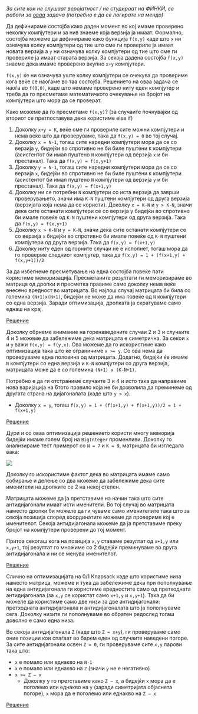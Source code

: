 *За сите кои не слушаат веројатност / не студираат на ФИНКИ, се работи за [оваа](http://mendo.mk/algoritmi/Task.do?competition=250&amp;id=604) задача (потребно е да се логирате на мендо)*

Да дефинираме состојба како даден момент во кој имаме проверено неколку компјутери и за нив знаеме која верзија ја имаат. Формално, состојба можеме да дефинираме како функција `f(x,y)` каде што `x` ни означува колку компјутери од тие што сме ги провериле ја имаат новата верзија а `y` ни означува колку компјутери од тие што сме ги провериле ја имаат старата верзија. За секоја дадена состојба `f(x,y)` знаеме дека имаме проверено вкупно `x+y` компјутери.

`f(x,y)` ќе ни означува уште колку компјутери се очекува да провериме кога веќе се наоѓаме во таа состојба. Решението на оваа задача се наоѓа во `f(0,0)`, каде што немаме проверено ниту еден компјутер и треба да го пресметаме математичкото очекување на бројот на компјутери што мора да се проверат.

Како можеме да го пресметаме `f(x,y)`? (за случаите почнувајќи од вториот се претпоставува дека користиме else if)
1. Доколку `x+y = K`, веќе сме ги провериле сите можни компјутери и нема веќе што да проверуваме, така да `f(x,y) = 0` во тој случај.
1. Доколку `x = N-1`, тогаш сите наредни компјутери мора да се со верзија `y`, бидејќи во спротивно не би биле пуштени `K` компјутери (асистентот би имал пуштено `N` компјутери од верзија `x` и би престанал). Така да `f(x,y) = f(x,y+1)`
1. Доколку `y = N-1`, тогаш сите наредни компјутери мора да се со верзија `x`, бидејќи во спротивно не би биле пуштени `K` компјутери (асистентот би имал пуштено `N` компјутери од верзија `y` и би престанал). Така да `f(x,y) = f(x+1,y)`
1. Доколку ни се потребни `N` компјутери со иста верзија да заврши проверувањето, значи има `K-N` пуштени компјутери од друга верзија (верзијата која нема да се користи).
Доколку `x = K-N` и `y > K-N`, значи дека сите останати компјутери се со верзија y бидејќи во спротивно би имале повеќе од `K-N` пуштени компјутери од друга верзија. Така да `f(x,y) = f(x,y+1)`
1. Доколку `x > K-N` и `y = K-N`, значи дека сите останати компјутери се со верзија `x` бидејќи во спротивно би имале повеќе од `K-N` пуштени компјутери од друга верзија. Така да `f(x,y) = f(x+1,y)`
1. Доколку ниту еден од горните случаи не е исполнет, тогаш мора да го проверме следниот компјутер, така да `f(x,y) = 1 + (f(x+1,y) + f(x,y+1))/2`

За да избегнеме пресметување на една состојба повеќе пати користиме меморизација. Пресметаните резултати ги меморизираме во матрица од дропки и пресметка правиме само доколку нема веќе внесено вредност во матрицата. Во најлош случај матрицата би била со големина `(N+1)x(N+1)`, бидејќи не може да има повеќе од `N` компјутери со една верзија. Заради оптимизација, дропката ја скратуваме само еднаш на крај.

[Решение](http://pastebin.com/PKphJMHw)

Доколку обрнеме внимание на горенаведените случаи 2 и 3 и случаите 4 и 5 можеме да забележиме дека матрицата е симетрична. За секои `x` и `y` важи `f(x,y) = f(y,x)`. Ова можеме да го искористиме како оптимизација така што ќе ограничиме `x >= y`. Со ова нема да проверуваме една половина од матрицата. Додатно, бидејќи ќе имаме `N` компјутери со една верзија и `K-N` компјутери со друга верзија, матрицата може да е со големина `(N+1) x (K-N+1)`.

Потребно е да ги отстраниме случаите 3 и 4 и исто така да направиме нова варијација на 6тото правило која не би дозволила да преминеме од другата страна на дијагоналата (каде што `y > x`).

* Доколку `x = y`, тогаш `f(x,y) = 1 + (f(x+1,y) + f(x+1,y))/2 = 1 + f(x+1,y)`

[Решение](http://pastebin.com/JrtxBfSE)

Дури и со оваа оптимизација решението користи многу меморија бидејќи имаме голем број на `BigInteger` променливи. Доколку го анализираме тест примерот со `N = 7` и `K = 9`, матрицата би изгледала вака:

![](https://aandevski.files.wordpress.com/2015/12/d0b0.png)

Доколку го искористиме фактот дека во матрицата имаме само собирање и делење со два можеме да забележиме дека сите именители на дропките се 2 на некој степен.

Матрицата можеме да ја претставиме на начин така што сите антидијагонали имаат исти именители. Во тој случај во матрицата наместо дропки би можеле да ги чуваме само именителите така што за секоја позиција според координатите можеме да провериме кој е именителот. Секоја антидијагонала можеме да ја претставиме преку бројот на компјутери проверени до тој момент.

Притоа секогаш кога на позиција `x,y` ставаме резултат од `x+1,y` или `x,y+1`, тој резултат го множиме со 2 бидејќи преминуваме во друга антидијагонала и ни се менува именителот.

[Решение](http://pastebin.com/AHwSM5Yp)

Слично на оптимизацијата на 0/1 Knapsack каде што користиме низа наместо матрица, можеме и тука да забележиме дека при пополнување на една антидијагонала ги користиме вредностите само од претходната антидијагонала (за `x,y` се користат само `x+1,y` и `x,y+1`). Така да би можеле да користиме само две низи за две антидијагонали: претходната антидијагонала и антидијагоналата што ја пополнуваме сега. Доколку низите ги пополнуваме во обратен редослед тогаш доволно е само една низа.

Во секоја антидијагонала `Z` (каде што `Z = x+y`), ги проверуваме само оние позиции кои спаѓаат во барем еден од случаите наведени погоре. За сите антидијагонали освен `Z = 0`, ги проверуваме сите `x,y` парови така што:
 * `x` е помало или еднакво на `N-1`
 * `x` e помало или еднакво на `Z` (значи `y` не е негативно)
 * `x >= Z – x`
   * Доколку y го претставиме како `Z – x`, а бидејќи `x` мора да е поголемо или еднакво на `y` (заради симетријата објаснета погоре), `x` мора да е поголемо или еднакво на `Z – x`

[Решение](http://pastebin.com/4hxRMMa2)

